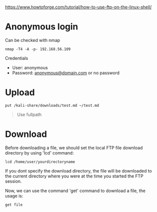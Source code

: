 ﻿https://www.howtoforge.com/tutorial/how-to-use-ftp-on-the-linux-shell/

# Anonymous login

Can be checked with nmap

    nmap -T4 -A -p- 192.168.56.109
Credentials

- User:  anonymous
- Password:  anonymous@domain.com or no password

# Upload

    put /kali-share/downloads/test.md ~/test.md

> Use fullpath

# Download
Before downloading a file, we should set the local FTP file download directory by using 'lcd' command:

    lcd /home/user/yourdirectoryname
If you dont specify the download directory, the file will be downloaded to the current directory where you were at the time you started the FTP session.

Now, we can use the command 'get' command to download a file, the usage is:

    get file